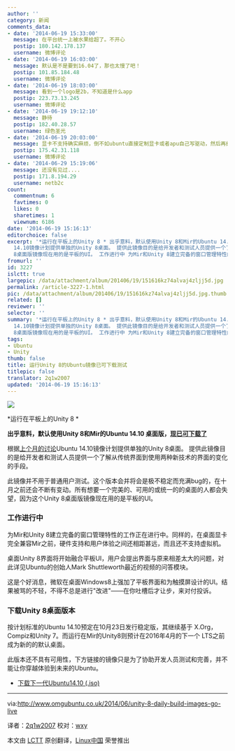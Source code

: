 ```yaml
---
author: ''
category: 新闻
comments_data:
- date: '2014-06-19 15:33:00'
  message: 在平台统一上被水果给超了。不开心
  postip: 180.142.178.137
  username: 微博评论
- date: '2014-06-19 16:03:00'
  message: 默认是不是要到16.04了，那也太慢了吧！
  postip: 101.85.184.48
  username: 微博评论
- date: '2014-06-19 18:03:00'
  message: 看到一个logo是2b，不知道是什么app
  postip: 223.73.13.245
  username: 微博评论
- date: '2014-06-19 19:12:10'
  message: 静待
  postip: 182.40.28.57
  username: 绿色圣光
- date: '2014-06-19 20:03:00'
  message: 显卡不支持确实麻烦，倒不如ubuntu直接定制显卡或者apu自己写驱动，然后再结合mir算了，反正有钱
  postip: 175.42.31.118
  username: 微博评论
- date: '2014-06-29 15:19:06'
  message: 还没有见过....
  postip: 171.8.194.29
  username: netb2c
count:
  commentnum: 6
  favtimes: 0
  likes: 0
  sharetimes: 1
  viewnum: 6186
date: '2014-06-19 15:16:13'
editorchoice: false
excerpt: '*运行在平板上的Unity 8 * 出乎意料，默认使用Unity 8和Mir的Ubuntu 14.10 桌面版，现已可下载了 根据上个月的讨论Ubuntu
  14.10镜像计划提供单独的Unity 8桌面。 提供此镜像目的是给开发者和测试人员提供一个了解从传统界面到使用两种新技术的界面的变化的手段。 此镜像并不用于普通用户测试。这个版本会并将会是极不稳定而充满bug的，在十月之前还会不断有变动。所有想要一个完美的、可用的或统一的的桌面的人都会失望，因为这个Unity
  8桌面版镜像现在用的是平板的UI。 工作进行中 为Mir和Unity 8建立完备的窗口管理特性的工作正在进行中'
fromurl: ''
id: 3227
islctt: true
largepic: /data/attachment/album/201406/19/151616kz74alvaj4zljj5d.jpg
permalink: /article-3227-1.html
pic: /data/attachment/album/201406/19/151616kz74alvaj4zljj5d.jpg.thumb.jpg
related: []
reviewer: ''
selector: ''
summary: '*运行在平板上的Unity 8 * 出乎意料，默认使用Unity 8和Mir的Ubuntu 14.10 桌面版，现已可下载了 根据上个月的讨论Ubuntu
  14.10镜像计划提供单独的Unity 8桌面。 提供此镜像目的是给开发者和测试人员提供一个了解从传统界面到使用两种新技术的界面的变化的手段。 此镜像并不用于普通用户测试。这个版本会并将会是极不稳定而充满bug的，在十月之前还会不断有变动。所有想要一个完美的、可用的或统一的的桌面的人都会失望，因为这个Unity
  8桌面版镜像现在用的是平板的UI。 工作进行中 为Mir和Unity 8建立完备的窗口管理特性的工作正在进行中'
tags:
- Ubuntu
- Unity
thumb: false
title: 运行Unity 8的Ubuntu镜像已可下载测试
titlepic: false
translator: 2q1w2007
updated: '2014-06-19 15:16:13'
---
```


![ ](/data/attachment/album/201406/19/151616kz74alvaj4zljj5d.jpg)


\*运行在平板上的Unity 8 \*


**出乎意料，默认使用Unity 8和Mir的Ubuntu 14.10 桌面版，[现已可下载了](https://blueprints.launchpad.net/ubuntu/+spec/client-1410-unity8-desktop-iso)**


根据[上个月的讨论](http://www.omgubuntu.co.uk/2014/05/ubuntu-unity-8-desktop-flavour-discussed)Ubuntu 14.10镜像计划提供单独的Unity 8桌面。 提供此镜像目的是给开发者和测试人员提供一个了解从传统界面到使用两种新技术的界面的变化的手段。


此镜像并不用于普通用户测试。这个版本会并将会是极不稳定而充满bug的，在十月之前还会不断有变动。所有想要一个完美的、可用的或统一的的桌面的人都会失望，因为这个Unity 8桌面版镜像现在用的是平板的UI。


### 工作进行中


为Mir和Unity 8建立完备的窗口管理特性的工作正在进行中。同样的，在桌面显卡完全兼容Mir之前，硬件支持和用户体验之间还相距甚远，而且还不支持虚拟机。


桌面Unity 8界面将开始融合平板UI，用户会提出界面与原来相差太大的问题，对此详见Ubuntu的创始人Mark Shuttleworth最近的视频的问答模块。


这是个好消息，微软在桌面Windows8上强加了平板界面和为触摸屏设计的UI。结果被骂的不轻，不得不总是进行"改进"——在你吐槽后才让步，来对付投诉。


### 下载Unity 8桌面版本


按计划标准的Ubuntu 14.10预定在10月23日发行稳定版，其继续基于 X.Org，Compiz和Unity 7。而运行在Mir的Unity8则预计在2016年4月的下一个 LTS之前成为新的的默认桌面。


此版本还不具有可用性，下方链接的镜像只是为了协助开发人员测试和完善，并不能让你穿越体验到未来的Ubuntu。


* [下载下一代Ubuntu14.10 (.iso)](http://cdimage.ubuntu.com/ubuntu-desktop-next/daily-live/current/)




---


via:<http://www.omgubuntu.co.uk/2014/06/unity-8-daily-build-images-go-live>


译者：[2q1w2007](https://github.com/2q1w2007) 校对：[wxy](https://github.com/wxy)


本文由 [LCTT](https://github.com/LCTT/TranslateProject) 原创翻译，[Linux中国](http://linux.cn/) 荣誉推出